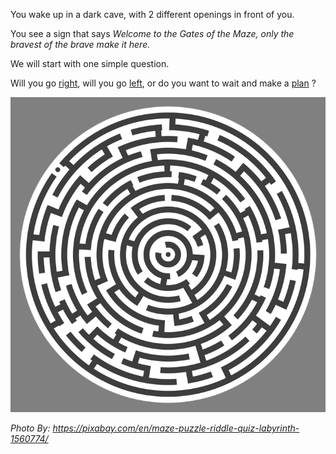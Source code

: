 You wake up in a dark cave, with 2 different openings in front of you. 

You see a sign that says *Welcome to the Gates of the Maze, only the bravest of the brave make it here.*   

We will start with one simple question. 

Will you go [right](right.md), will you go [left](left.md), or do you want to wait and make a [plan](plan.md) ? 

![](mazepic.png)

_Photo By: https://pixabay.com/en/maze-puzzle-riddle-quiz-labyrinth-1560774/_